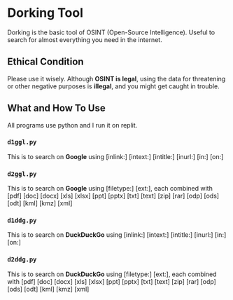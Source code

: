 # Dorking Tool
Dorking is the basic tool of OSINT (Open-Source Intelligence). Useful to search for almost everything you need in the internet.
## Ethical Condition
Please use it wisely. Although **OSINT is legal**, using the data for threatening or other negative purposes is **illegal**, and you might get caught in trouble.
## What and How To Use
All programs use python and I run it on replit.

### **`d1ggl.py`**

This is to search on **Google** using [inlink:] [intext:] [intitle:] [inurl:] [in:] [on:]

### **`d2ggl.py`**

This is to search on **Google** using [filetype:] [ext:], each combined with [pdf] [doc] [docx] [xls] [xlsx] [ppt] [pptx] [txt] [text] [zip] [rar] [odp] [ods] [odt] [kml] [kmz] [xml]

### **`d1ddg.py`**
This is to search on **DuckDuckGo** using [inlink:] [intext:] [intitle:] [inurl:] [in:] [on:]

### **`d2ddg.py`**
This is to search on **DuckDuckGo** using [filetype:] [ext:], each combined with [pdf] [doc] [docx] [xls] [xlsx] [ppt] [pptx] [txt] [text] [zip] [rar] [odp] [ods] [odt] [kml] [kmz] [xml]
